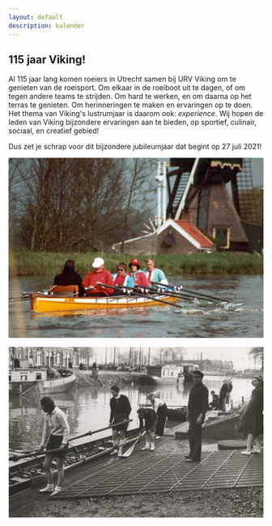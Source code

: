 ```yaml
---
layout: default
description: kalender
---
```


## 115 jaar Viking!

Al 115 jaar lang komen roeiers in Utrecht samen bij URV Viking om te genieten van de roeisport. Om elkaar in de roeiboot uit te dagen, of om tegen andere teams te strijden. Om hard te werken, en om daarna op het terras te genieten. Om herinneringen te maken en ervaringen op te doen. Het thema van Viking's lustrumjaar is daarom ook: _experience_. Wij hopen de leden van Viking bijzondere ervaringen aan te bieden, op sportief, culinair, sociaal, en creatief gebied!  

Dus zet je schrap voor dit bijzondere jubileumjaar dat begint op 27 juli 2021! 

![plaatje Hart van Holland](hart-van-holland.png)

![plaatje bootsman](bootsman.png) 